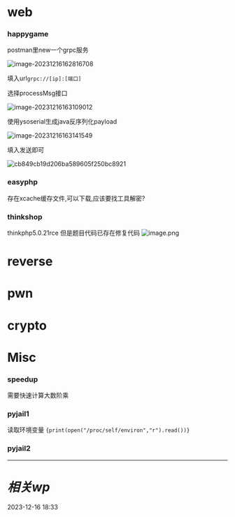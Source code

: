 # web

### happygame

postman里new一个grpc服务

![image-20231216162816708](https://gitee.com/leiye87/typora_picture/raw/master/20231216162819.png)

填入url`grpc://[ip]:[端口]`

选择processMsg接口

![image-20231216163109012](https://gitee.com/leiye87/typora_picture/raw/master/20231216163110.png)

使用ysoserial生成java反序列化payload

![image-20231216163141549](https://gitee.com/leiye87/typora_picture/raw/master/20231216163142.png)

填入发送即可

![cb849cb19d206ba589605f250bc8921](https://gitee.com/leiye87/typora_picture/raw/master/20231216163211.png)


### easyphp
存在xcache缓存文件,可以下载,应该要找工具解密?



### thinkshop
thinkphp5.0.21rce
但是题目代码已存在修复代码
![image.png](https://gitee.com/leiye87/typora_picture/raw/master/20231216232027.png)

# reverse

# pwn

# crypto

# Misc
### speedup
需要快速计算大数阶乘

### pyjail1

读取环境变量
`{print(open("/proc/self/environ","r").read())}`

### pyjail2

---
# *相关wp*




2023-12-16   18:33